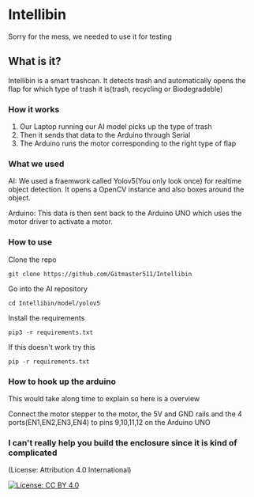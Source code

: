 # Intellibin

Sorry for the mess, we needed to use it for testing

## What is it?

Intellibin is a smart trashcan. It detects trash and automatically opens the flap for which type of trash it is(trash, recycling or Biodegradeble)

### How it works

1. Our Laptop running our AI model picks up the type of trash
2. Then it sends that data to the Arduino through Serial
3. The Arduino runs the motor corresponding to the right type of flap

### What we used

AI: We used a fraemwork called Yolov5(You only look once) for realtime object detection. It opens a OpenCV instance and also boxes around the object.

Arduino: This data is then sent back to the Arduino UNO which uses the motor driver to activate a motor.

### How to use

Clone the repo

```
git clone https://github.com/Gitmaster511/Intellibin
```

Go into the AI repository

```
cd Intellibin/model/yolov5
```

Install the requirements

```
pip3 -r requirements.txt
```

If this doesn't work try this

```
pip -r requirements.txt
```

### How to hook up the arduino

This would take along time to explain so here is a overview

Connect the motor stepper to the motor, the 5V and GND rails and the 4 ports(EN1,EN2,EN3,EN4) to pins 9,10,11,12 on the Arduino UNO

### I can't really help you build the enclosure since it is kind of complicated

(License: Attribution 4.0 International)

[![License: CC BY 4.0](https://img.shields.io/badge/License-CC_BY_4.0-lightgrey.svg)](https://creativecommons.org/licenses/by/4.0/)
